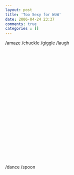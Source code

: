 ```yaml
---
layout: post
title: 'Too Sexy for WoW'
date: 2006-04-24 23:37
comments: true
categories : []
---  
```


/amaze
/chuckle
/giggle
/laugh
<center>
<object width="425" height="350"><param name="movie" value="http://www.youtube.com/v/4LhWOAFJz-E"></param><embed src="http://www.youtube.com/v/4LhWOAFJz-E" type="application/x-shockwave-flash" width="425" height="350"></embed></object>
</center>

/dance
/spoon

